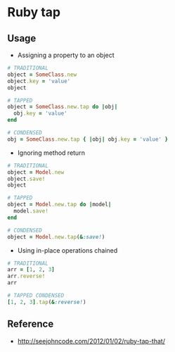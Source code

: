 # Ruby tap

## Usage

- Assigning a property to an object

```ruby
# TRADITIONAL
object = SomeClass.new
object.key = 'value'
object

# TAPPED
object = SomeClass.new.tap do |obj|
  obj.key = 'value'
end

# CONDENSED
obj = SomeClass.new.tap { |obj| obj.key = 'value' }
```

- Ignoring method return

```ruby
# TRADITIONAL
object = Model.new
object.save!
object

# TAPPED
object = Model.new.tap do |model|
  model.save!
end

# CONDENSED
object = Model.new.tap(&:save!)
```

- Using in-place operations chained

```ruby
# TRADITIONAL
arr = [1, 2, 3]
arr.reverse!
arr

# TAPPED CONDENSED
[1, 2, 3].tap(&:reverse!)
```

## Reference

- http://seejohncode.com/2012/01/02/ruby-tap-that/
